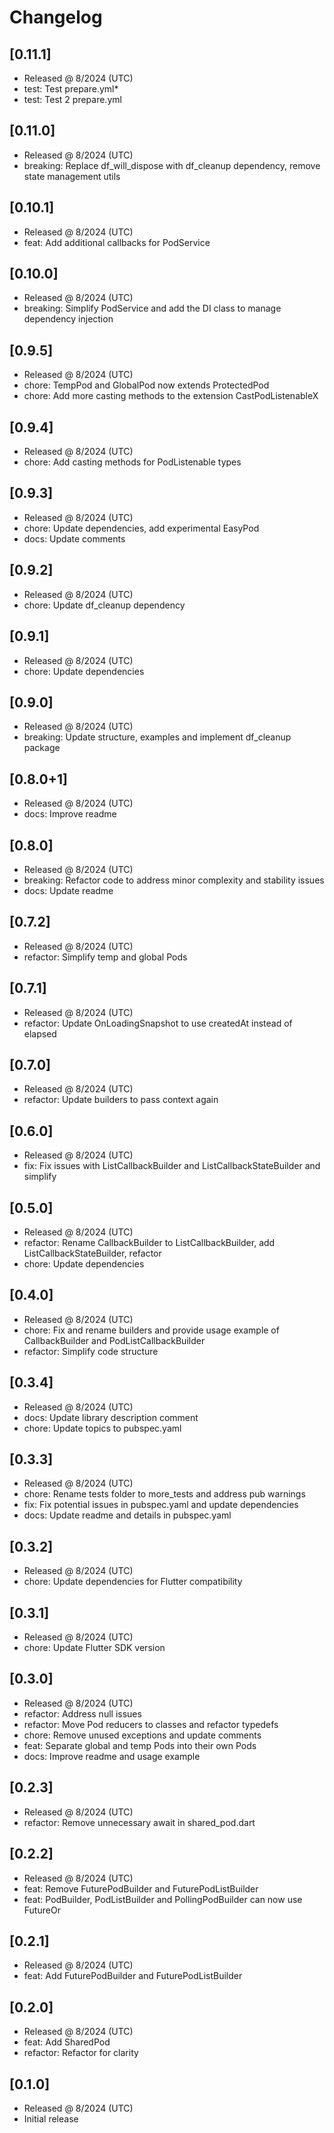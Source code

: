 # Changelog

## [0.11.1]

- Released @ 8/2024 (UTC)
- test: Test prepare.yml*
- test: Test 2 prepare.yml

## [0.11.0]

- Released @ 8/2024 (UTC)
- breaking: Replace df_will_dispose with df_cleanup dependency, remove state management utils

## [0.10.1]

- Released @ 8/2024 (UTC)
- feat: Add additional callbacks for PodService

## [0.10.0]

- Released @ 8/2024 (UTC)
- breaking: Simplify PodService and add the DI class to manage dependency injection

## [0.9.5]

- Released @ 8/2024 (UTC)
- chore: TempPod and GlobalPod now extends ProtectedPod
- chore: Add more casting methods to the extension CastPodListenableX

## [0.9.4]

- Released @ 8/2024 (UTC)
- chore: Add casting methods for PodListenable types

## [0.9.3]

- Released @ 8/2024 (UTC)
- chore: Update dependencies, add experimental EasyPod
- docs: Update comments

## [0.9.2]

- Released @ 8/2024 (UTC)
- chore: Update df_cleanup dependency

## [0.9.1]

- Released @ 8/2024 (UTC)
- chore: Update dependencies

## [0.9.0]

- Released @ 8/2024 (UTC)
- breaking: Update structure, examples and implement df_cleanup package

## [0.8.0+1]

- Released @ 8/2024 (UTC)
- docs: Improve readme

## [0.8.0]

- Released @ 8/2024 (UTC)
- breaking: Refactor code to address minor complexity and stability issues
- docs: Update readme

## [0.7.2]

- Released @ 8/2024 (UTC)
- refactor: Simplify temp and global Pods

## [0.7.1]

- Released @ 8/2024 (UTC)
- refactor: Update OnLoadingSnapshot to use createdAt instead of elapsed

## [0.7.0]

- Released @ 8/2024 (UTC)
- refactor: Update builders to pass context again

## [0.6.0]

- Released @ 8/2024 (UTC)
- fix: Fix issues with ListCallbackBuilder and ListCallbackStateBuilder and simplify

## [0.5.0]

- Released @ 8/2024 (UTC)
- refactor: Rename CallbackBuilder to ListCallbackBuilder, add ListCallbackStateBuilder, refactor
- chore: Update dependencies

## [0.4.0]

- Released @ 8/2024 (UTC)
- chore: Fix and rename builders and provide usage example of CallbackBuilder and PodListCallbackBuilder
- refactor: Simplify code structure

## [0.3.4]

- Released @ 8/2024 (UTC)
- docs: Update library description comment
- chore: Update topics to pubspec.yaml

## [0.3.3]

- Released @ 8/2024 (UTC)
- chore: Rename tests folder to more_tests and address pub warnings
- fix: Fix potential issues in pubspec.yaml and update dependencies
- docs: Update readme and details in pubspec.yaml

## [0.3.2]

- Released @ 8/2024 (UTC)
- chore: Update dependencies for Flutter compatibility

## [0.3.1]

- Released @ 8/2024 (UTC)
- chore: Update Flutter SDK version

## [0.3.0]

- Released @ 8/2024 (UTC)
- refactor: Address null issues
- refactor: Move Pod reducers to classes and refactor typedefs
- chore: Remove unused exceptions and update comments
- feat: Separate global and temp Pods into their own Pods
- docs: Improve readme and usage example

## [0.2.3]

- Released @ 8/2024 (UTC)
- refactor: Remove unnecessary await in shared_pod.dart

## [0.2.2]

- Released @ 8/2024 (UTC)
- feat: Remove FuturePodBuilder and FuturePodListBuilder
- feat: PodBuilder, PodListBuilder and PollingPodBuilder can now use FutureOr

## [0.2.1]

- Released @ 8/2024 (UTC)
- feat: Add FuturePodBuilder and FuturePodListBuilder

## [0.2.0]

- Released @ 8/2024 (UTC)
- feat: Add SharedPod
- refactor: Refactor for clarity

## [0.1.0]

- Released @ 8/2024 (UTC)
- Initial release
